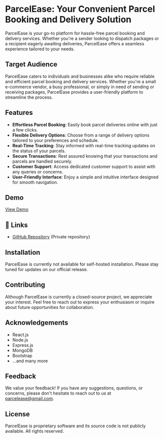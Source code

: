 # ParcelEase: Your Convenient Parcel Booking and Delivery Solution

ParcelEase is your go-to platform for hassle-free parcel booking and delivery services. Whether you're a sender looking to dispatch packages or a recipient eagerly awaiting deliveries, ParcelEase offers a seamless experience tailored to your needs.

## Target Audience

ParcelEase caters to individuals and businesses alike who require reliable and efficient parcel booking and delivery services. Whether you're a small e-commerce vendor, a busy professional, or simply in need of sending or receiving packages, ParcelEase provides a user-friendly platform to streamline the process.

## Features

- **Effortless Parcel Booking**: Easily book parcel deliveries online with just a few clicks.
- **Flexible Delivery Options**: Choose from a range of delivery options tailored to your preferences and schedule.
- **Real-Time Tracking**: Stay informed with real-time tracking updates on the status of your parcels.
- **Secure Transactions**: Rest assured knowing that your transactions and parcels are handled securely.
- **Customer Support**: Access dedicated customer support to assist with any queries or concerns.
- **User-Friendly Interface**: Enjoy a simple and intuitive interface designed for smooth navigation.

## Demo

[View Demo](https://parcel-ease.web.app/)

## 🔗 Links

- [GitHub Repository](#) (Private repository)

## Installation

ParcelEase is currently not available for self-hosted installation. Please stay tuned for updates on our official release.

## Contributing

Although ParcelEase is currently a closed-source project, we appreciate your interest. Feel free to reach out to express your enthusiasm or inquire about future opportunities for collaboration.

## Acknowledgements

- React.js
- Node.js
- Express.js
- MongoDB
- Bootstrap
- ...and many more

## Feedback

We value your feedback! If you have any suggestions, questions, or concerns, please don't hesitate to reach out to us at [parcelease@gmail.com](mailto:parcelease@gmail.com).

## License

ParcelEase is proprietary software and its source code is not publicly available. All rights reserved.
